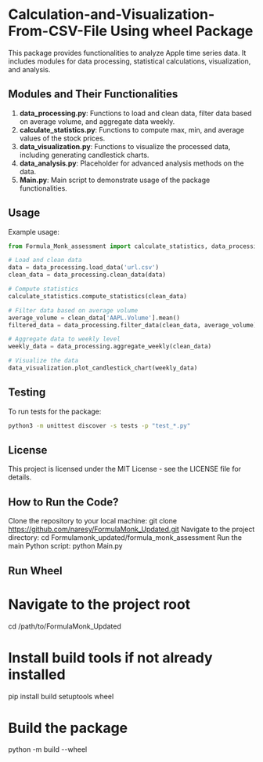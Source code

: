 # Calculation-and-Visualization-From-CSV-File Using wheel Package

This package provides functionalities to analyze Apple time series data. It includes modules for data processing, statistical calculations, visualization, and analysis.



## Modules and Their Functionalities

1. **data_processing.py**: Functions to load and clean data, filter data based on average volume, and aggregate data weekly.
2. **calculate_statistics.py**: Functions to compute max, min, and average values of the stock prices.
3. **data_visualization.py**: Functions to visualize the processed data, including generating candlestick charts.
4. **data_analysis.py**: Placeholder for advanced analysis methods on the data.
5. **Main.py**: Main script to demonstrate usage of the package functionalities.

## Usage

Example usage:

```python
from Formula_Monk_assessment import calculate_statistics, data_processing, data_visualization

# Load and clean data
data = data_processing.load_data('url.csv')
clean_data = data_processing.clean_data(data)

# Compute statistics
calculate_statistics.compute_statistics(clean_data)

# Filter data based on average volume
average_volume = clean_data['AAPL.Volume'].mean()
filtered_data = data_processing.filter_data(clean_data, average_volume)

# Aggregate data to weekly level
weekly_data = data_processing.aggregate_weekly(clean_data)

# Visualize the data
data_visualization.plot_candlestick_chart(weekly_data)
```

## Testing

To run tests for the package:

```bash
python3 -m unittest discover -s tests -p "test_*.py"
```

## License

This project is licensed under the MIT License - see the LICENSE file for details.

     


##  How to Run the Code?
Clone the repository to your local machine:
git clone https://github.com/naresy/FormulaMonk_Updated.git
Navigate to the project directory:
cd Formulamonk_updated/formula_monk_assessment
Run the main Python script:
python Main.py
## Run Wheel
# Navigate to the project root
cd /path/to/FormulaMonk_Updated

# Install build tools if not already installed
pip install build setuptools wheel

# Build the package
python -m build --wheel
